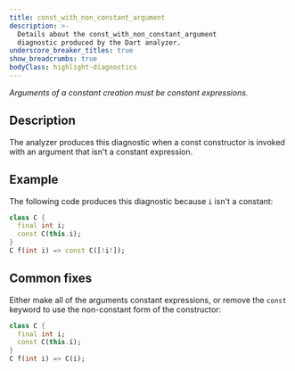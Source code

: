 ```yaml
---
title: const_with_non_constant_argument
description: >-
  Details about the const_with_non_constant_argument
  diagnostic produced by the Dart analyzer.
underscore_breaker_titles: true
show_breadcrumbs: true
bodyClass: highlight-diagnostics
---
```


_Arguments of a constant creation must be constant expressions._

## Description

The analyzer produces this diagnostic when a const constructor is invoked
with an argument that isn't a constant expression.

## Example

The following code produces this diagnostic because `i` isn't a constant:

```dart
class C {
  final int i;
  const C(this.i);
}
C f(int i) => const C([!i!]);
```

## Common fixes

Either make all of the arguments constant expressions, or remove the
`const` keyword to use the non-constant form of the constructor:

```dart
class C {
  final int i;
  const C(this.i);
}
C f(int i) => C(i);
```
